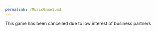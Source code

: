 ```yaml
---
permalink: /MusicGame1.md
---
```

This game has been cancelled due to low interest of business partners
